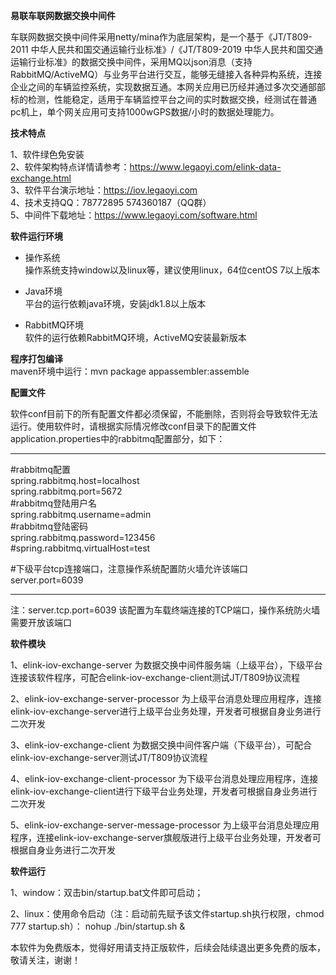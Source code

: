 **易联车联网数据交换中间件** 

车联网数据交换中间件采用netty/mina作为底层架构，是一个基于《JT/T809-2011 中华人民共和国交通运输行业标准》/《JT/T809-2019 中华人民共和国交通运输行业标准》的数据交换中间件，采用MQ以json消息（支持RabbitMQ/ActiveMQ）与业务平台进行交互，能够无缝接入各种异构系统，连接企业之间的车辆监控系统，实现数据互通。本网关应用已历经并通过多次交通部部标的检测，性能稳定，适用于车辆监控平台之间的实时数据交换，经测试在普通pc机上，单个网关应用可支持1000wGPS数据/小时的数据处理能力。

**技术特点** 

1、软件绿色免安装      
2、软件架构特点详情请参考：https://www.legaoyi.com/elink-data-exchange.html          
3、软件平台演示地址：https://iov.legaoyi.com        
4、技术支持QQ：78772895 574360187（QQ群）    
5、中间件下载地址：https://www.legaoyi.com/software.html  

**软件运行环境** 

- 操作系统     
操作系统支持window以及linux等，建议使用linux，64位centOS 7以上版本     

- Java环境     
平台的运行依赖java环境，安装jdk1.8以上版本     

- RabbitMQ环境     
软件的运行依赖RabbitMQ环境，ActiveMQ安装最新版本    


**程序打包编译**     
maven环境中运行：mvn package appassembler:assemble    

**配置文件** 

软件conf目前下的所有配置文件都必须保留，不能删除，否则将会导致软件无法运行。使用软件时，请根据实际情况修改conf目录下的配置文件application.properties中的rabbitmq配置部分，如下：

************************************************************     
     
#rabbitmq配置    
spring.rabbitmq.host=localhost    
spring.rabbitmq.port=5672    
#rabbitmq登陆用户名    
spring.rabbitmq.username=admin    
#rabbitmq登陆密码    
spring.rabbitmq.password=123456    
#spring.rabbitmq.virtualHost=test    
    
#下级平台tcp连接端口，注意操作系统配置防火墙允许该端口    
server.port=6039     
     
*************************************************************    

注：server.tcp.port=6039 该配置为车载终端连接的TCP端口，操作系统防火墙需要开放该端口     

**软件模块** 

1、elink-iov-exchange-server 为数据交换中间件服务端（上级平台），下级平台连接该软件程序，可配合elink-iov-exchange-client测试JT/T809协议流程     

2、elink-iov-exchange-server-processor  为上级平台消息处理应用程序，连接elink-iov-exchange-server进行上级平台业务处理，开发者可根据自身业务进行二次开发 

3、elink-iov-exchange-client 为数据交换中间件客户端（下级平台），可配合elink-iov-exchange-server测试JT/T809协议流程     

4、elink-iov-exchange-client-processor  为下级平台消息处理应用程序，连接elink-iov-exchange-client进行下级平台业务处理，开发者可根据自身业务进行二次开发 

5、elink-iov-exchange-server-message-processor  为上级平台消息处理应用程序，连接elink-iov-exchange-server旗舰版进行上级平台业务处理，开发者可根据自身业务进行二次开发 

**软件运行** 

1、window：双击bin/startup.bat文件即可启动；

2、linux：使用命令启动（注：启动前先赋予该文件startup.sh执行权限，chmod 777 startup.sh）： nohup ./bin/startup.sh & 


本软件为免费版本，觉得好用请支持正版软件，后续会陆续退出更多免费的版本，敬请关注，谢谢！    

